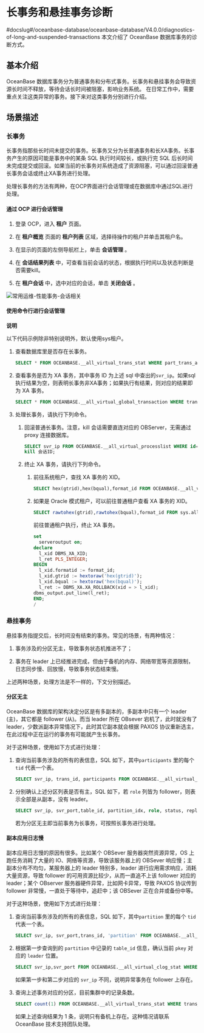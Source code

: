 长事务和悬挂事务诊断 
===============================
#docslug#/oceanbase-database/oceanbase-database/V4.0.0/diagnostics-of-long-and-suspended-transactions
本文介绍了 OceanBase 数据库事务的诊断方式。 

基本介绍 
-------------------------

OceanBase 数据库事务分为普通事务和分布式事务。长事务和悬挂事务会导致资源长时间不释放，等待会话长时间被阻塞，影响业务系统。 在日常工作中，需要重点关注这类异常的事务。接下来对这类事务分别进行介绍。

场景描述 
-------------------------

### 长事务 

长事务指那些长时间未提交的事务。长事务又分为长普通事务和长XA事务。长事务产生的原因可能是事务中的某条 SQL 执行时间较长，或执行完 SQL 后长时间未完成提交或回滚。如果当前的长事务对系统造成了资源阻塞，可以通过回滚普通长事务会话或终止XA事务进行处理。

处理长事务的方法有两种，在OCP界面进行会话管理或在数据库中通过SQL进行处理。

#### 通过 OCP 进行会话管理 

1. 登录 OCP，进入 **租户** 页面。

   

2. 在 **租户概览** 页面的 **租户列表** 区域，选择待操作的租户并单击其租户名。

   

3. 在显示的页面的左侧导航栏上，单击 **会话管理** 。

   

4. 在 **会话结果列表** 中，可查看当前会话的状态，根据执行时间以及状态判断是否需要kill。

   

5. 在 **租户会话** 中，选中对应的会话，单击 **关闭会话** 。

   






![常用运维-性能事务-会话相关](https://help-static-aliyun-doc.aliyuncs.com/assets/img/zh-CN/9347220461/p369801.png)

#### 使用命令行进行会话管理 

**说明**

以下代码示例除非特别说明外，默认使用sys租户。

1. 查看数据库里是否存在长事务。

   ```sql
   SELECT * FROM OCEANBASE.__all_virtual_trans_stat WHERE part_trans_action <= 2 AND ctx_create_time < date_sub(now(), INTERVAL 600 SECOND) AND is_exiting != 1
   ```

   

2. 查看事务是否为 XA 事务，其中事务 ID 为上述 sql 中查出的`svr_ip`。如果sql执行结果为空，则表明长事务非XA事务；如果执行有结果，则对应的结果即为 XA 事务。

   ```sql
   SELECT * FROM OCEANBASE.__all_virtual_global_transaction WHERE trans_id LIKE '%事务ID%';
   ```

   

3. 处理长事务，请执行下列命令。

   1. 回滚普通长事务。注意，kill 会话需要直连对应的 OBServer，无需通过 proxy 连接数据库。

      ```sql
      SELECT svr_ip FROM OCEANBASE.__all_virtual_processlist WHERE id=会话ID;
      kill 会话ID;
      ```

      
   
   2. 终止 XA 事务，请执行下列命令。

      1. 前往系统租户，查找 XA 事务的 XID。

         ```sql
         SELECT hex(gtrid),hex(bqual),format_id FROM OCEANBASE.__all_virtual_global_transaction WHERE tenant_id = 租户ID AND format_id <> -2 AND state = 3 AND gmt_modified < date_sub(now(), INTERVAL 1800 SECOND);
         ```

         
      
      2. 如果是 Oracle 模式租户，可以前往普通租户查看 XA 事务的 XID。

         ```sql
         SELECT rawtohex(gtrid),rawtohex(bqual),format_id FROM sys.all_virtual_tenant_global_transaction_agent WHERE format_id <> -2 AND state = 3 AND ROUND((sysdate - cast(GMT_MODIFIED as date)) * 86400) > 1800;
         ```

         

         前往普通租户执行，终止 XA 事务。

         ```sql
         set
           serveroutput on;
         declare
           l_xid DBMS_XA_XID;
           l_ret PLS_INTEGER;
         BEGIN
           l_xid.formatid := format_id;
           l_xid.gtrid := hextoraw('hex(gtrid)');
           l_xid.bqual := hextoraw('hex(bqual)');
           l_ret := DBMS_XA.XA_ROLLBACK(xid = > l_xid);
         dbms_output.put_line(l_ret);
         END;
         /
         ```

         
      

      
   

   




### 悬挂事务 

悬挂事务指提交后，长时间没有结束的事务。常见的场景，有两种情况：

1. 事务涉及的分区无主，导致事务状态机推进不了；

   

2. 事务在 leader 上已经推进完成，但由于备机的内存、网络带宽等资源限制，日志同步慢、回放慢，导致事务状态结束慢。

   



上述两种场景，处理方法是不一样的，下文分别描述。

#### 分区无主 

OceanBase 数据库的架构决定分区是有多副本的，多副本中只有一个 leader (主)，其它都是 follower (从)。而当 leader 所在 OBsever 宕机了，此时就没有了 leader，少数派副本异常情况下，此时其它副本就会根据 PAXOS 协议重新选主，在此过程中正在运行的事务有可能就产生长事务。

对于这种场景，使用如下方式进行处理：

1. 查询当前事务涉及的所有的表信息，SQL 如下，其中`participants` 里的每个 `tid` 代表一个表。

   ```sql
   SELECT svr_ip, trans_id, participants FROM OCEANBASE.__all_virtual_trans_stat WHERE part_trans_action> 2 AND ctx_create_time < date_sub(now(), INTERVAL 600 SECOND) AND is_exiting != 1;
   ```

   

2. 分别确认上述分区列表是否有主，SQL 如下，若 `role` 列皆为 follower，则表示全部是从副本，没有 leader。

   ```sql
   SELECT svr_ip, svr_port,table_id, partition_idx, role, status, replica_type FROM OCEANBASE.__all_virtual_clog_stat WHERE table_id=表ID;
   ```

   

   若为分区无主即当前事务为长事务，可按照长事务进行处理。
   




#### 副本应用日志慢 

副本应用日志慢的原因有很多。比如某个 OBSever 服务器突然资源异常，OS 上跑任务消耗了大量的 IO、网络等资源，导致该服务器上的 OBSever 响应慢；主副本分布不均匀，某服务器上的 leader 特别多，leader 进行应用需求响应，消耗大量资源，导致 follower 的可用资源比较少，从而一直追不上该 follower 对应的 leader；某个 OBserver 服务器硬件异常，比如网卡异常，导致 PAXOS 协议传到 follower 非常慢，一直处于等待中，追赶中；该 OBSever 正在合并或备份中等。

对于这种场景，使用如下方式进行处理：

1. 查询当前事务涉及的所有的表信息，SQL 如下，其中`partition` 里的每个 `tid` 代表一个表。

   ```sql
   SELECT svr_ip, svr_port,trans_id, 'partition' FROM OCEANBASE.__all_virtual_trans_stat WHERE part_trans_action > 2 AND ctx_create_time < date_sub(now(), INTERVAL 600 SECOND) AND is_exiting != 1;
   ```

   

2. 根据第一步查询到的 `partition` 中记录的 `table_id` 信息，确认当前 `pkey` 对应的 `leader` 位置。

   ```sql
   SELECT svr_ip,svr_port FROM OCEANBASE.__all_virtual_clog_stat WHERE role='LEADER' AND table_id = 表ID;
   ```

   

   如果第一步和第二步对应的 `svr_ip` 不同，说明异常事务在 follower 上存在。
   

3. 查询上述事务对应的分区，目前集群中的记录条数。

   ```sql
   SELECT count(1) FROM OCEANBASE.__all_virtual_trans_stat WHERE trans_id LIKE '%{选取第一步 trans_id 中的 hash 字段}%'AND`partition` LIKE '%xxx%';
   ```

   

   如果上述查询结果为 1 条，说明只有备机上存在。这种情况请联系OceanBase 技术支持团队处理。
   







